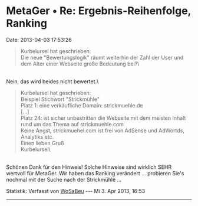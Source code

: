MetaGer • Re: Ergebnis-Reihenfolge, Ranking
===========================================

Date: 2013-04-03 17:53:26

> <div>
>
> Kurbelursel hat geschrieben:\
> Die neue \"Bewertungslogik\" räumt weiterhin der Zahl der User und dem
> Alter einer Webseite große Bedeutung bei?\
>
> </div>

\
Nein, das wird beides nicht bewertet.\

> <div>
>
> Kurbelursel hat geschrieben:\
> Beispiel Stichwort \"Strickmühle\"\
> Platz 1: eine verkäufliche Domain: strickmuehle.de\
> \[\...\]\
> Platz 24: ist sicher unbestritten die Webseite mit dem meisten Inhalt
> rund um das Thema auf strickmuehle.com\
> Keine Angst, strickmuehel.com ist frei von AdSense und AdWortds,
> Analytiks etc.\
> Einen lieben Gruß\
> Kurbelursel\
>
> </div>

\
Schönen Dank für den Hinweis! Solche Hinweise sind wirklich SEHR
wertvoll für MetaGer. Wir haben das Ranking verändert \... probieren
Sie\'s nochmal mit der Suche nach der Strickmühle \...

Statistik: Verfasst von
[WoSaBeu](http://forum.suma-ev.de/memberlist.php?mode=viewprofile&u=56)
--- Mi 3. Apr 2013, 16:53

------------------------------------------------------------------------
